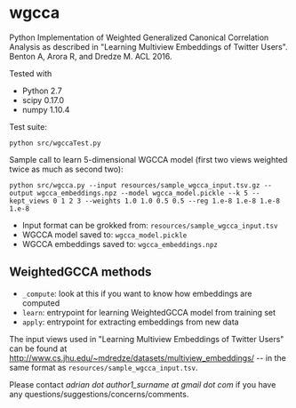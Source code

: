 # wgcca
Python Implementation of Weighted Generalized Canonical Correlation Analysis as described in 
"Learning Multiview Embeddings of Twitter Users". Benton A, Arora R, and Dredze M. ACL 2016.

Tested with

+ Python 2.7
+ scipy 0.17.0
+ numpy 1.10.4

Test suite:

    python src/wgccaTest.py

Sample call to learn 5-dimensional WGCCA model (first two views weighted twice as much as second two):

    python src/wgcca.py --input resources/sample_wgcca_input.tsv.gz --output wgcca_embeddings.npz --model wgcca_model.pickle --k 5 --kept_views 0 1 2 3 --weights 1.0 1.0 0.5 0.5 --reg 1.e-8 1.e-8 1.e-8 1.e-8    

* Input format can be grokked from: `resources/sample_wgcca_input.tsv`
* WGCCA model saved to: `wgcca_model.pickle`
* WGCCA embeddings saved to: `wgcca_embeddings.npz`

WeightedGCCA methods
----
* `_compute`: look at this if you want to know how embeddings are computed
* `learn`: entrypoint for learning WeightedGCCA model from training set
* `apply`: entrypoint for extracting embeddings from new data

The input views used in "Learning Multiview Embeddings of Twitter Users" can be found at http://www.cs.jhu.edu/~mdredze/datasets/multiview_embeddings/ -- in the same format as `resources/sample_wgcca_input.tsv`.

Please contact *adrian dot author1_surname at gmail dot com* if you have any
questions/suggestions/concerns/comments.
